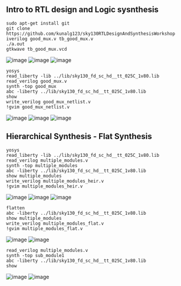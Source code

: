 ## Intro to RTL design and Logic sysnthesis
    sudo apt-get install git 
    git clone https://github.com/kunalg123/sky130RTLDesignAndSynthesisWorkshop
    iverilog good_mux.v tb_good_mux.v
    ./a.out
    gtkwave tb_good_mux.vcd
    
![image](https://github.com/saivardhan3333/VSD-HD/assets/60193705/cc01300a-7138-4dc5-8486-c7c14e6fb597)
![image](https://github.com/saivardhan3333/VSD-HD/assets/60193705/a27021f3-44cb-4423-ba46-49aba9d543b9)
![image](https://github.com/saivardhan3333/VSD-HD/assets/60193705/1928beb6-abd2-457a-9718-31a38ffa8846)

    yosys
    read_liberty -lib ../lib/sky130_fd_sc_hd__tt_025C_1v80.lib
    read_verilog good_mux.v
    synth -top good_mux
    abc -liberty ../lib/sky130_fd_sc_hd__tt_025C_1v80.lib
    show
    write_verilog good_mux_netlist.v
    !gvim good_mux_netlist.v

![image](https://github.com/saivardhan3333/VSD-HD/assets/60193705/9421527c-4e47-4ac9-b6eb-20bdf9ab09a0)
![image](https://github.com/saivardhan3333/VSD-HD/assets/60193705/2a300b8a-46e4-4f10-8929-eccdfe83f5da)
![image](https://github.com/saivardhan3333/VSD-HD/assets/60193705/25bfe245-332d-4b9b-85f7-ccd3480b18fc)

## Hierarchical Synthesis - Flat Synthesis

    yosys
    read_liberty -lib ../lib/sky130_fd_sc_hd__tt_025C_1v80.lib
    read_verilog multiple_modules.v
    synth -top multiple_modules
    abc -liberty ../lib/sky130_fd_sc_hd__tt_025C_1v80.lib
    show multiple_modules
    write_verilog multiple_modules_heir.v
    !gvim multiple_modules_heir.v

![image](https://github.com/saivardhan3333/VSD-HD/assets/60193705/660fc878-aa18-4917-af9e-f82ebb62f536)
![image](https://github.com/saivardhan3333/VSD-HD/assets/60193705/599b1be8-a56b-43e6-887e-0b72258b1acd)
![image](https://github.com/saivardhan3333/VSD-HD/assets/60193705/fdaa8626-0b57-46d4-98e8-ba4eb0f93205)

    flatten
    abc -liberty ../lib/sky130_fd_sc_hd__tt_025C_1v80.lib
    show multiple_modules
    write_verilog multiple_modules_flat.v
    !gvim multiple_modules_flat.v

![image](https://github.com/saivardhan3333/VSD-HD/assets/60193705/c5c81aa7-4fd7-4be8-b29d-db6b6b5e50e8)
![image](https://github.com/saivardhan3333/VSD-HD/assets/60193705/1024687c-8d51-4a89-8da9-7e87e8227291)

    read_verilog multiple_modules.v
    synth -top sub_module1
    abc -liberty ../lib/sky130_fd_sc_hd__tt_025C_1v80.lib
    show 
![image](https://github.com/saivardhan3333/VSD-HD/assets/60193705/7fbe75e7-9e30-4714-8dc0-38c7208fdfbf)
![image](https://github.com/saivardhan3333/VSD-HD/assets/60193705/630d9bdf-6a39-4e8e-b7c1-b216f312ac0e)

    

